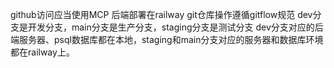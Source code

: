 github访问应当使用MCP
后端部署在railway
git仓库操作遵循gitflow规范
dev分支是开发分支，main分支是生产分支，staging分支是测试分支
dev分支对应的后端服务器、psql数据库都在本地，staging和main分支对应的服务器和数据库环境都在railway上。
